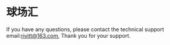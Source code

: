 # 球场汇


If you have any questions, please contact the technical support email:rivitt@163.com, Thank you for your support.
